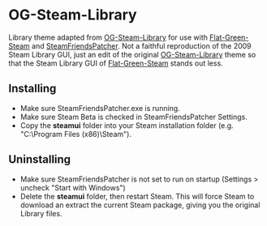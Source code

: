 # OG-Steam-Library
Library theme adapted from <a href="https://github.com/ungstein/OG-Steam-Library">OG-Steam-Library</a> for use with <a href="https://github.com/ungstein/Flat-Green-Steam">Flat-Green-Steam</a> and <a href="https://github.com/PhantomGamers/SteamFriendsPatcher">SteamFriendsPatcher<a>. Not a faithful reproduction of the 2009 Steam Library GUI, just an edit of the original <a href="https://github.com/ungstein/OG-Steam-Library">OG-Steam-Library</a> theme so that the Steam Library GUI of <a href="https://github.com/ungstein/Flat-Green-Steam">Flat-Green-Steam</a> stands out less.

Installing
-

* Make sure SteamFriendsPatcher.exe is running.
* Make sure Steam Beta is checked in SteamFriendsPatcher Settings.
* Copy the **steamui** folder into your Steam installation folder (e.g. "C:\Program Files (x86)\Steam").

Uninstalling
-

* Make sure SteamFriendsPatcher is not set to run on startup (Settings > uncheck "Start with Windows")
* Delete the **steamui** folder, then restart Steam. This will force Steam to download an extract the current Steam package, giving you the original Library files.
